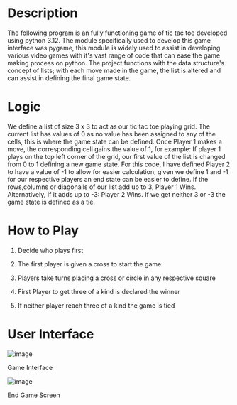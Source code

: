 <h1>Description</h1>
<p1>The following program is an fully functioning game of tic tac toe developed using python 3.12. The module specifically used to develop this game interface was pygame, this module is widely used to assist in developing various video games with it's vast range of code that can ease the game making process on python. The project functions with the data structure's concept of lists; with each move made in the game, the list is altered and can assist in defining the final game state. </p1>

<h1>Logic</h1>
We define a list of size 3 x 3 to act as our tic tac toe playing grid. The current list has values of 0 as no value has been assigned to any of the cells, this is where the game state can be defined. Once Player 1 makes a move, the corresponding cell gains the value of 1, for example: If player 1 plays on the top left corner of the grid, our first value of the list is changed from 0 to 1 defining a new game state. For this code, I have defined Player 2 to have a value of -1 to allow for easier calculation, given we define 1 and -1 for our respective players an end state can be easier to define. If the rows,columns or diagonalls of our list add up to 3, Player 1 Wins. Alternatively, If it adds up to -3: Player 2 Wins. If we get neither 3 or -3 the game state is defined as a tie. 

<h1>How to Play</h1>

1. Decide who plays first

2. The first player is given a cross to start the game
 
3. Players take turns placing a cross or circle in any respective square 

4. First Player to get three of a kind is declared the winner

5. If neither player reach three of a kind the game is tied

<h1>User Interface</h1>

![image](https://github.com/user-attachments/assets/e1716ca4-7aa9-456b-b947-52902746adc0)

Game Interface
 


![image](https://github.com/user-attachments/assets/a42c7bd7-57c1-414f-8d9e-c221a6f217b6)

End Game Screen





